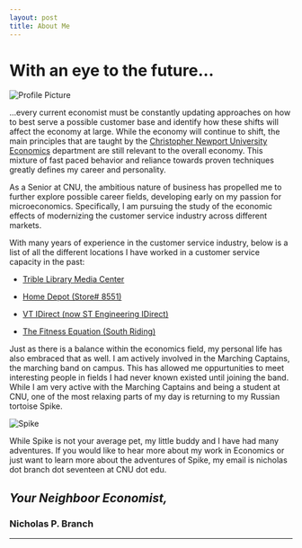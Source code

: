```yaml
---
layout: post
title: About Me
---
```


# With an eye to the future... 

![Profile Picture](https://NicholasBranch.github.io/NicholasBranch/images/miniprofile.png)

…every current economist must be constantly updating approaches on how to best serve a possible customer base and identify how these shifts will affect the economy at large. While the economy will continue to shift, the main principles that are taught by the [Christopher Newport University Economics](https://cnu.edu/academics/departments/economics/) department are still relevant to the overall economy. This mixture of fast paced behavior and reliance towards proven techniques greatly defines my career and personality.   

As a Senior at CNU, the ambitious nature of business has propelled me to further explore possible career fields, developing early on my passion for microeconomics. Specifically, I am pursuing the study of the economic effects of modernizing the customer service industry across different markets. 

With many years of experience in the customer service industry, below is a list of all the different locations I have worked in a customer service capacity in the past:
- [Trible Library Media Center](https://cnu.libguides.com/mediacenter)


- [Home Depot (Store# 8551)](https://www.homedepot.com/l/S-Riding/VA/Chantilly/20152/8551)


- [VT IDirect (now ST Engineering IDirect)](https://www.idirect.net/)


- [The Fitness Equation (South Riding)](https://thefitnessequation.com/locations/south-riding/)

Just as there is a balance within the economics field, my personal life has also embraced that as well. I am actively involved in the Marching Captains, the marching band on campus. This has allowed me oppurtunities to meet interesting people in fields I had never known existed until joining the band. While I am very active with the Marching Captains and being a student at CNU, one of the most relaxing parts of my day is returning to my Russian tortoise Spike. 

![Spike](https://NicholasBranch.github.io/NicholasBranch/images/spike.png)

While Spike is not your average pet, my little buddy and I have had many adventures. If you would like to hear more about my work in Economics or just want to learn more about the adventures of Spike, my email is nicholas dot branch dot seventeen at CNU dot edu.  



## _Your Neighboor Economist,_

### **Nicholas P. Branch** 


---
